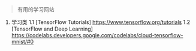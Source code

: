 > 有用的学习网站
1. 学习类
	1.1 [TensorFlow Tutorials]  https://www.tensorflow.org/tutorials
	1.2 [TensorFlow and Deep Learning] https://codelabs.developers.google.com/codelabs/cloud-tensorflow-mnist/#0
